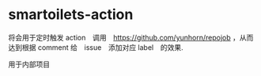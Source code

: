 # smartoilets-action

将会用于定时触发 action　调用　https://github.com/yunhorn/repojob ，从而达到根据 comment 给　issue　添加对应 label　的效果.

用于内部项目
